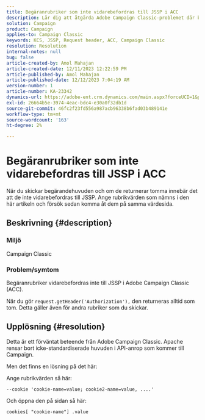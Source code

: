 ```yaml
---
title: Begäranrubriker som inte vidarebefordras till JSSP i ACC
description: Lär dig att åtgärda Adobe Campaign Classic-problemet där begärandehuvudet inte vidarebefordras till JSSP.
solution: Campaign
product: Campaign
applies-to: Campaign Classic
keywords: KCS, JSSP, Request header, ACC, Campaign Classic
resolution: Resolution
internal-notes: null
bug: false
article-created-by: Amol Mahajan
article-created-date: 12/11/2023 12:22:59 PM
article-published-by: Amol Mahajan
article-published-date: 12/12/2023 7:04:19 AM
version-number: 1
article-number: KA-23342
dynamics-url: https://adobe-ent.crm.dynamics.com/main.aspx?forceUCI=1&pagetype=entityrecord&etn=knowledgearticle&id=f538ddff-1f98-ee11-be37-6045bd006239
exl-id: 26664b5e-3974-4eac-bdc4-e30a0f32db1d
source-git-commit: 46fc2f23fd556a987acb96338b6fad03b489141e
workflow-type: tm+mt
source-wordcount: '163'
ht-degree: 2%

---
```


# Begäranrubriker som inte vidarebefordras till JSSP i ACC


När du skickar begärandehuvuden och om de returnerar tomma innebär det att de inte vidarebefordras till JSSP. Ange rubrikvärden som nämns i den här artikeln och försök sedan komma åt dem på samma värdesida.

## Beskrivning {#description}


### Miljö

Campaign Classic



### Problem/symtom

Begäranrubriker vidarebefordras inte till JSSP i Adobe Campaign Classic (ACC).

När du gör `request.getHeader('Authorization'),` den returneras alltid som tom. Detta gäller även för andra rubriker som du skickar.


## Upplösning {#resolution}


Detta är ett förväntat beteende från Adobe Campaign Classic. Apache rensar bort icke-standardiserade huvuden i API-anrop som kommer till Campaign.

Men det finns en lösning på det här:

Ange rubrikvärden så här:

`--cookie 'cookie-name=value; cookie2-name=value, ....'`

Och öppna den på sidan så här:

`cookies[ "cookie-name"] .value`
